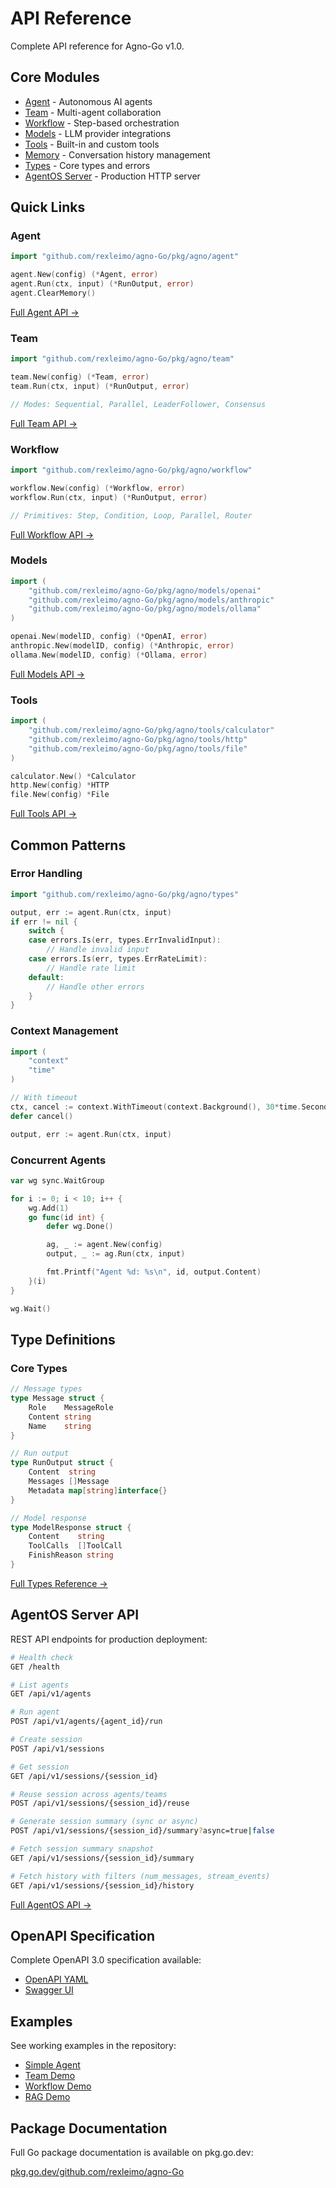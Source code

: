 # API Reference

Complete API reference for Agno-Go v1.0.

## Core Modules

- [Agent](/api/agent) - Autonomous AI agents
- [Team](/api/team) - Multi-agent collaboration
- [Workflow](/api/workflow) - Step-based orchestration
- [Models](/api/models) - LLM provider integrations
- [Tools](/api/tools) - Built-in and custom tools
- [Memory](/api/memory) - Conversation history management
- [Types](/api/types) - Core types and errors
- [AgentOS Server](/api/agentos) - Production HTTP server

## Quick Links

### Agent

```go
import "github.com/rexleimo/agno-Go/pkg/agno/agent"

agent.New(config) (*Agent, error)
agent.Run(ctx, input) (*RunOutput, error)
agent.ClearMemory()
```

[Full Agent API →](/api/agent)

### Team

```go
import "github.com/rexleimo/agno-Go/pkg/agno/team"

team.New(config) (*Team, error)
team.Run(ctx, input) (*RunOutput, error)

// Modes: Sequential, Parallel, LeaderFollower, Consensus
```

[Full Team API →](/api/team)

### Workflow

```go
import "github.com/rexleimo/agno-Go/pkg/agno/workflow"

workflow.New(config) (*Workflow, error)
workflow.Run(ctx, input) (*RunOutput, error)

// Primitives: Step, Condition, Loop, Parallel, Router
```

[Full Workflow API →](/api/workflow)

### Models

```go
import (
    "github.com/rexleimo/agno-Go/pkg/agno/models/openai"
    "github.com/rexleimo/agno-Go/pkg/agno/models/anthropic"
    "github.com/rexleimo/agno-Go/pkg/agno/models/ollama"
)

openai.New(modelID, config) (*OpenAI, error)
anthropic.New(modelID, config) (*Anthropic, error)
ollama.New(modelID, config) (*Ollama, error)
```

[Full Models API →](/api/models)

### Tools

```go
import (
    "github.com/rexleimo/agno-Go/pkg/agno/tools/calculator"
    "github.com/rexleimo/agno-Go/pkg/agno/tools/http"
    "github.com/rexleimo/agno-Go/pkg/agno/tools/file"
)

calculator.New() *Calculator
http.New(config) *HTTP
file.New(config) *File
```

[Full Tools API →](/api/tools)

## Common Patterns

### Error Handling

```go
import "github.com/rexleimo/agno-Go/pkg/agno/types"

output, err := agent.Run(ctx, input)
if err != nil {
    switch {
    case errors.Is(err, types.ErrInvalidInput):
        // Handle invalid input
    case errors.Is(err, types.ErrRateLimit):
        // Handle rate limit
    default:
        // Handle other errors
    }
}
```

### Context Management

```go
import (
    "context"
    "time"
)

// With timeout
ctx, cancel := context.WithTimeout(context.Background(), 30*time.Second)
defer cancel()

output, err := agent.Run(ctx, input)
```

### Concurrent Agents

```go
var wg sync.WaitGroup

for i := 0; i < 10; i++ {
    wg.Add(1)
    go func(id int) {
        defer wg.Done()

        ag, _ := agent.New(config)
        output, _ := ag.Run(ctx, input)

        fmt.Printf("Agent %d: %s\n", id, output.Content)
    }(i)
}

wg.Wait()
```

## Type Definitions

### Core Types

```go
// Message types
type Message struct {
    Role    MessageRole
    Content string
    Name    string
}

// Run output
type RunOutput struct {
    Content  string
    Messages []Message
    Metadata map[string]interface{}
}

// Model response
type ModelResponse struct {
    Content    string
    ToolCalls  []ToolCall
    FinishReason string
}
```

[Full Types Reference →](/api/types)

## AgentOS Server API

REST API endpoints for production deployment:

```bash
# Health check
GET /health

# List agents
GET /api/v1/agents

# Run agent
POST /api/v1/agents/{agent_id}/run

# Create session
POST /api/v1/sessions

# Get session
GET /api/v1/sessions/{session_id}

# Reuse session across agents/teams
POST /api/v1/sessions/{session_id}/reuse

# Generate session summary (sync or async)
POST /api/v1/sessions/{session_id}/summary?async=true|false

# Fetch session summary snapshot
GET /api/v1/sessions/{session_id}/summary

# Fetch history with filters (num_messages, stream_events)
GET /api/v1/sessions/{session_id}/history
```

[Full AgentOS API →](/api/agentos)

## OpenAPI Specification

Complete OpenAPI 3.0 specification available:

- [OpenAPI YAML](https://github.com/rexleimo/agno-Go/blob/main/pkg/agentos/openapi.yaml)
- [Swagger UI](https://github.com/rexleimo/agno-Go/tree/main/pkg/agentos#api-documentation)

## Examples

See working examples in the repository:

- [Simple Agent](https://github.com/rexleimo/agno-Go/tree/main/cmd/examples/simple_agent)
- [Team Demo](https://github.com/rexleimo/agno-Go/tree/main/cmd/examples/team_demo)
- [Workflow Demo](https://github.com/rexleimo/agno-Go/tree/main/cmd/examples/workflow_demo)
- [RAG Demo](https://github.com/rexleimo/agno-Go/tree/main/cmd/examples/rag_demo)

## Package Documentation

Full Go package documentation is available on pkg.go.dev:

[pkg.go.dev/github.com/rexleimo/agno-Go](https://pkg.go.dev/github.com/rexleimo/agno-Go)
